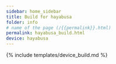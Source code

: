 ```yaml
---
sidebar: home_sidebar
title: Build for hayabusa
folder: info
# name of the page (/{{permalink}}.html)
permalink: hayabusa_build.html
device: hayabusa
---
```

{% include templates/device_build.md %}
